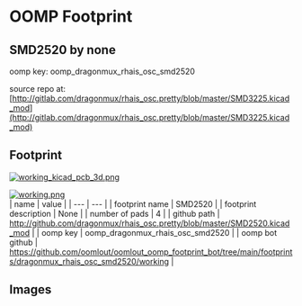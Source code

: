 # OOMP Footprint  
## SMD2520  by none  
  
oomp key: oomp_dragonmux_rhais_osc_smd2520  
  
source repo at: [http://gitlab.com/dragonmux/rhais_osc.pretty/blob/master/SMD3225.kicad_mod](http://gitlab.com/dragonmux/rhais_osc.pretty/blob/master/SMD3225.kicad_mod)  
## Footprint  
  
[![working_kicad_pcb_3d.png](working_kicad_pcb_3d_600.png)](working_kicad_pcb_3d.png)  
  
[![working.png](working_600.png)](working.png)  
| name | value | 
| --- | --- | 
| footprint name | SMD2520 | 
| footprint description | None | 
| number of pads | 4 | 
| github path | http://github.com/dragonmux/rhais_osc.pretty/blob/master/SMD2520.kicad_mod | 
| oomp key | oomp_dragonmux_rhais_osc_smd2520 | 
| oomp bot github | https://github.com/oomlout/oomlout_oomp_footprint_bot/tree/main/footprints/dragonmux_rhais_osc_smd2520/working | 
## Images  
